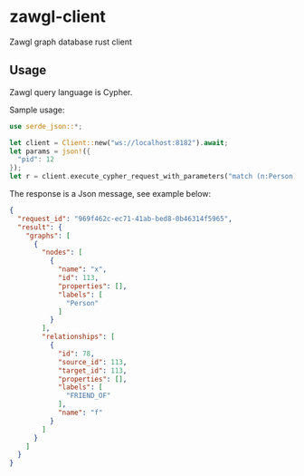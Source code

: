 # zawgl-client
Zawgl graph database rust client

## Usage
Zawgl query language is Cypher.

Sample usage:
```rust
use serde_json::*;

let client = Client::new("ws://localhost:8182").await;
let params = json!({
  "pid": 12
});
let r = client.execute_cypher_request_with_parameters("match (n:Person) where id(n) = $pid return n", params).await;
```
The response is a Json message, see example below:
```json
{
  "request_id": "969f462c-ec71-41ab-bed8-0b46314f5965",
  "result": {
    "graphs": [
      {
        "nodes": [
          {
            "name": "x",
            "id": 113,
            "properties": [],
            "labels": [
              "Person"
            ]
          }
        ],
        "relationships": [
          {
            "id": 78,
            "source_id": 113,
            "target_id": 113,
            "properties": [],
            "labels": [
              "FRIEND_OF"
            ],
            "name": "f"
          }
        ]
      }
    ]
  }
}
```